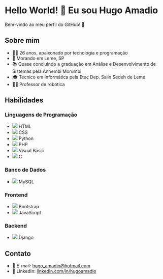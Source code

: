 # Hello World! 👋 Eu sou Hugo Amadio

Bem-vindo ao meu perfil do GitHub! 🚀

## Sobre mim
- 👨‍💻 26 anos, apaixonado por tecnologia e programação
- 🏡 Morando em Leme, SP
- 📚 Quase concluindo a graduação em Análise e Desenvolvimento de Sistemas pela Anhembi Morumbi
- 🎓 Técnico em Informática pela Etec Dep. Salin Sedeh de Leme
- 👨‍🏫 Professor de robótica

## Habilidades
### Linguagens de Programação
- <img src="https://img.shields.io/badge/HTML5-E34F26?style=flat&logo=html5&logoColor=white"> HTML
- <img src="https://img.shields.io/badge/CSS3-1572B6?style=flat&logo=css3&logoColor=white"> CSS
- <img src="https://img.shields.io/badge/Python-3776AB?style=flat&logo=python&logoColor=white"> Python
- <img src="https://img.shields.io/badge/PHP-777BB4?style=flat&logo=php&logoColor=white"> PHP
- <img src="https://img.shields.io/badge/Visual%20Basic-3333FF?style=flat&logo=visual%20studio&logoColor=white"> Visual Basic
- <img src="https://img.shields.io/badge/C-00599C?style=flat&logo=c&logoColor=white"> C

### Banco de Dados
- <img src="https://img.shields.io/badge/MySQL-4479A1?style=flat&logo=mysql&logoColor=white"> MySQL

### Frontend
- <img src="https://img.shields.io/badge/Bootstrap-7952B3?style=flat&logo=bootstrap&logoColor=white"> Bootstrap
- <img src="https://img.shields.io/badge/JavaScript-F7DF1E?style=flat&logo=javascript&logoColor=black"> JavaScript

### Backend
- <img src="https://img.shields.io/badge/Django-092E20?style=flat&logo=django&logoColor=white"> Django

## Contato
- 📧 E-mail: hugo_amadio@hotmail.com
- 📱 LinkedIn: [linkedin.com/in/hugoamadio](https://www.linkedin.com/in/hugoamadio)
